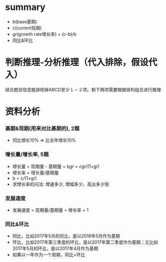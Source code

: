 # summary
- b(base基期)
- c(current现期)
- gr(growth rate增长率) = (c-b)/b
- 同比&环比

# 判断推理-分析推理（代入排除，假设代入）
结合题目信息能排除掉ABCD至少１－２项。剩下两项需要根据排列组合进行推理

# 资料分析
### 基期&现期(用来对比基期的), 2题
- 同比增长10% => 比全年增长10%
### 增长量/增长率, 5题
- 增长量 = 现期量 - 基期量 = b*gr = c*gr/(1+gr)
- 增长率 = 增长量/基期量 
- b = c/(1+gr)
- 求增长率的问法: 增速多少, 增幅多少，高出多少倍
### 发展速度
- 发展速度 = 现期量/基期量 = 增长率 + 1
### 同比&环比
- 同比，比如2017年5月的同比，是以2016年5月作为基期
- 环比，比如2017年第三季度的环比，是以2017年第二季度作为基期；又比如2017年5月的环比，是以2017年4月作为基期
- 如果以一年作为一个周期，同比=环比

